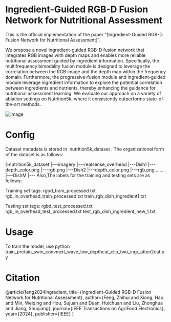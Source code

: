 # Ingredient-Guided RGB-D Fusion Network for Nutritional Assessment
This is the official implementation of the paper "[Ingredient-Guided RGB-D Fusion Network for Nutritional Assessment]". 

We propose a novel ingredient-guided RGB-D fusion network that integrates RGB images with depth maps and enables more reliable nutritional assessment guided by ingredient information. Specifically, the multifrequency bimodality fusion module is designed to leverage the correlation between the RGB image and the depth map within the frequency domain. Furthermore, the progressive-fusion module and ingredient-guided module leverage ingredient information to explore the potential correlation between ingredients and nutrients, thereby enhancing the guidance for nutritional assessment learning. We evaluate our approach on a variety of ablation settings on Nutrition5k, where it consistently outperforms state-of-the-art methods.

![image](https://github.com/user-attachments/assets/4dcbc904-f124-4144-bbec-c41c8b899a98)

# Config
Dataset metadata is stored in  nutrition5k_dataset . The organizational form of the dataset is as follows:

|-nutrition5k_dataset
|---imagery
    |---realsense_overhead
            |---Dish1
		|---depth_color.png
		|---rgb.png
            |---Dish2
                |---depth_color.png
		|---rgb.png
            ......
            |---DishM
                |---
Also,The labels for the training and testing sets are as follows:

Training set tags:
rgbd_train_processed.txt  
rgb_in_overhead_train_processed.txt
train_rgb_dish_ingredient1.txt

Testing set tags:
rgbd_test_processed.txt
rgb_in_overhead_test_processed.txt
test_rgb_dish_ingredient_new_1.txt

# Usage
To train the model, use
python train_pretain_swin_convnext_wave_low_depthcat_clip_two_ingr_atten2cat.py

# Citation
@article{feng2024ingredient,
  title={Ingredient-Guided RGB-D Fusion Network for Nutritional Assessment},
  author={Feng, Zhihui and Xiong, Hao and Min, Weiqing and Hou, Sujuan and Duan, Huichuan and Liu, Zhonghua and Jiang, Shuqiang},
  journal={IEEE Transactions on AgriFood Electronics},
  year={2024},
  publisher={IEEE}
}
